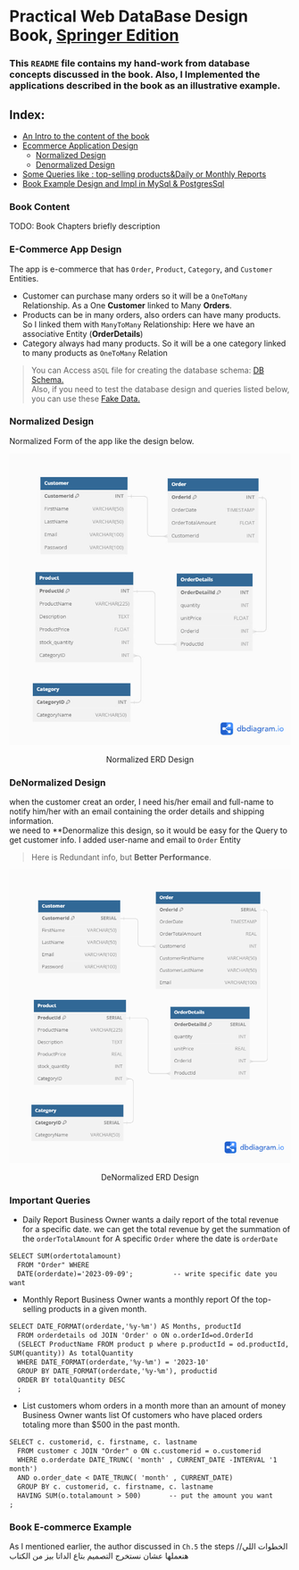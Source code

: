 # Practical Web DataBase Design Book, [Springer Edition](https://link.springer.com/book/10.1007/978-1-4302-5377-8)
### This `README` file contains my hand-work from database concepts discussed in the book. Also, I Implemented the applications described in the book as an illustrative example.
## Index:
- [An Intro to the content of the book](#book-content)
- [Ecommerce Application Design](#e-commerce-app-design)
  * [Normalized Design](#normalized-design)
  * [Denormalized Design](#denormalized-design)
- [Some Queries like : top-selling products&Daily or Monthly Reports](#important-queries)
- [Book Example Design and Impl in MySql & PostgresSql](#book-e-commerce-example)

### Book Content
TODO: Book Chapters briefly description

### E-Commerce App Design
The app is e-commerce that has `Order`, `Product`, `Category`, and `Customer` Entities.<br>
* Customer can purchase many orders so it will be a `OneToMany` Relationship. 
As a One **Customer** linked to Many **Orders**.
* Products can be in many orders, also orders can have many products. 
So I linked them with `ManyToMany` Relationship: 
Here we have an associative Entity (**OrderDetails**)  
* Category always had many products. 
So it will be a one category linked to many products as `OneToMany` Relation
>You can Access a``SQL`` file for creating the database schema: [DB Schema.](sql/create_DB_Schema.sql) <br> 
Also, if you need to test the database design and queries listed below, you can use these [Fake Data.](sql/mock%20data%20genrator)
### Normalized Design
Normalized Form of the app like the design below.<br>
 <p align="center">
    <img src="img/task_ERD_Normalized_01.jpg">
</p>
<p style="text-align: center">Normalized ERD Design</p>

### DeNormalized Design
when the customer creat an order, 
I need his/her email and full-name to notify him/her with an email containing the order details and shipping information.<br>
we need to **Denormalize this design, so it would be easy for the Query to get customer info.
I added user-name and email to `Order` Entity
> Here is Redundant info, but **Better Performance**.
 <p align="center">
    <img src="img/task_Denormalized_ERD_01.png">
</p>
<p style="text-align: center">DeNormalized ERD Design</p>

### Important Queries
* Daily Report
Business Owner wants a daily report of the total revenue for a specific date.
we can get the total revenue by get the summation of the `orderTotalAmount` for A specific `Order` where the date is `orderDate`
```mysql
SELECT SUM(ordertotalamount)
  FROM "Order" WHERE
  DATE(orderdate)='2023-09-09';          -- write specific date you want 
```
* Monthly Report 
Business Owner wants a monthly report Of the top-selling products in a given month.
```mysql
SELECT DATE_FORMAT(orderdate,'%y-%m') AS Months, productId
  FROM orderdetails od JOIN 'Order' o ON o.orderId=od.OrderId
  (SELECT ProductName FROM product p where p.productId = od.productId, SUM(quantity)) As totalQuantity
  WHERE DATE_FORMAT(orderdate,'%y-%m') = '2023-10'
  GROUP BY DATE_FORMAT(orderdate,'%y-%m'), productid
  ORDER BY totalQuantity DESC
  ;
```
* List customers whom orders in a month more than an amount of money
Business Owner wants list Of customers who have placed orders totaling more than $500 in the past month.
```mysql
SELECT c. customerid, c. firstname, c. lastname
  FROM customer c JOIN "Order" o ON c.customerid = o.customerid
  WHERE o.orderdate DATE_TRUNC( 'month' , CURRENT_DATE -INTERVAL '1 month')
  AND o.order_date < DATE_TRUNC( 'month' , CURRENT_DATE)
  GROUP BY c. customerid, c. firstname, c. lastname
  HAVING SUM(o.totalamount > 500)       -- put the amount you want
;
```
### Book E-commerce Example
As I mentioned earlier, the author discussed in `Ch.5` the steps
//الخطوات اللي هنعملها عشان نستخرج التصميم بتاع الداتا بيز من الكتاب